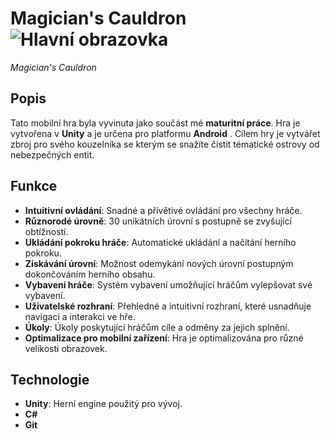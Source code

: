 # Magician's Cauldron ![Hlavní obrazovka](Screenshots/MainScreen.png)

*Magician's Cauldron*

## Popis

Tato mobilní hra byla vyvinuta jako součást mé **maturitní práce**. Hra je vytvořena v **Unity** a je určena pro platformu **Android** . Cílem hry je vytvářet zbroj pro svého kouzelníka se kterým se snažíte čistit tématické ostrovy od nebezpečných entit.

## Funkce

- **Intuitivní ovládání**: Snadné a přívětivé ovládání pro všechny hráče.
- **Různorodé úrovně**: 30 unikátních úrovní s postupně se zvyšující obtížností.
- **Ukládání pokroku hráče**: Automatické ukládání a načítání herního pokroku.
- **Získávání úrovní**: Možnost odemykání nových úrovní postupným dokončováním herního obsahu.
- **Vybavení hráče**: Systém vybavení umožňující hráčům vylepšovat své vybavení.
- **Uživatelské rozhraní**: Přehledné a intuitivní rozhraní, které usnadňuje navigaci a interakci ve hře.
- **Úkoly**: Úkoly poskytující hráčům cíle a odměny za jejich splnění.
- **Optimalizace pro mobilní zařízení**: Hra je optimalizována pro různé velikosti obrazovek.

## Technologie

- **Unity**: Herní engine použitý pro vývoj.
- **C#**
- **Git**


